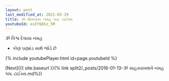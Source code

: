 ```yaml
---
layout: post
last_modified_at: 2021-03-29
title: ૐ ક્ષોભનાય નમહ ૧૦૮ ટાઈમ્સ
youtubeId: esIYQA5z_5M
---
```

 
 
 ૐ વિશ્વ દેવાયા નમહ  
 
 -  કોણ બ્રહ્માંડ સાથે જોડે છે 
 
  
 
  
 
 
 
 
 
 


{% include youtubePlayer.html id=page.youtubeId %}
 
[Next]({{ site.baseurl }}{% link  split2/_posts/2016-01-13-ૐ સાહસરામશવે નમહ ૧૦૮ ટાઈમ્સ.md%})
 
